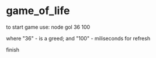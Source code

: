 # game_of_life

to start game use:  node gol 36 100

where "36" - is a greed;
and "100" - miliseconds for refresh

finish
